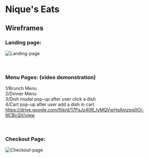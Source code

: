 # Nique's Eats


## Wireframes

### Landing page:
![Landing-page](https://user-images.githubusercontent.com/72582349/156471975-37a5f921-4b6c-454b-9baa-e632adbd7f9e.png)
<br /><br /><br />

### Menu Pages: (video demonstration) 
1/Brunch Menu <br />
2/Dinner Menu<br />
3/Dish modal pop-up after user click a dish<br />
4/Cart pop-up after user add a dish in cart<br />
https://drive.google.com/file/d/17PsJz40R_IyMQVwHqAmzpg0Oj-NCBcQV/view<br /><br /><br />

### Checkout Page:
![Checkout-page](https://user-images.githubusercontent.com/72582349/156472132-5ab47030-644a-4929-8a2c-8a6ba27fb155.png)

